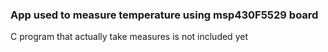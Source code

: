 ### App used to measure temperature using msp430F5529 board

C program that actually take measures is not included yet
